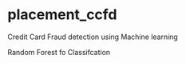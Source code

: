 # placement_ccfd
Credit Card Fraud detection using Machine learning

Random Forest fo Classifcation
